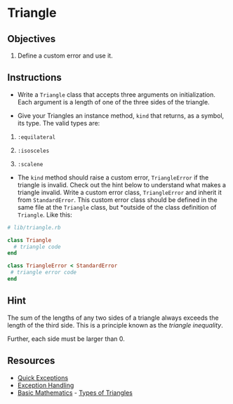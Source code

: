 # Triangle

## Objectives

1. Define a custom error and use it.

## Instructions

* Write a `Triangle` class that accepts three arguments on initialization. Each argument is a length of one of the three sides of the triangle. 

* Give your Triangles an instance method, `kind` that returns, as a symbol, its type. The valid types are:

1. `:equilateral`

2. `:isosceles`

3. `:scalene`

* The `kind` method should raise a custom error, `TriangleError` if the triangle is invalid. Check out the hint below to understand what makes a triangle invalid. Write a custom error class, `TriangleError` and inherit it from `StandardError`. This custom error class should be defined in the same file at the `Triangle` class, but *outside of the class definition of `Triangle`. Like this:

```ruby
# lib/triangle.rb

class Triangle
  # triangle code
end

class TriangleError < StandardError
 # triangle error code
end
```

## Hint

The sum of the lengths of any two sides of a triangle always exceeds the length of the third side. This is a principle known as the _triangle inequality_.

Further, each side must be larger than 0.

## Resources 

* [Quick Exceptions](http://ruby.about.com/od/advancedruby/qt/quickexceptions.htm)
* [Exception Handling](http://www.skorks.com/2009/09/ruby-exceptions-and-exception-handling/)
* [Basic Mathematics](http://www.basic-mathematics.com/) - [Types of Triangles](http://www.basic-mathematics.com/types-of-triangles.html)

